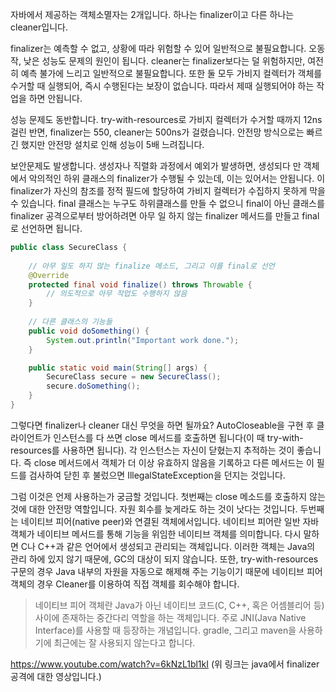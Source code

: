 자바에서 제공하는 객체소멸자는 2개입니다. 하나는 finalizer이고 다른 하나는 cleaner입니다.

finalizer는 예측할 수 없고, 상황에 따라 위험할 수 있어 일반적으로 불필요합니다. 오동작, 낮은 성능도 문제의 원인이 됩니다. cleaner는 finalizer보다는 덜 위험하지만, 여전히 예측 불가에 느리고 일반적으로 불필요합니다. 또한 둘 모두 가비지 컬렉터가 객체를 수거할 때 실행되어, 즉시 수행된다는 보장이 없습니다. 따라서 제때 실행되어야 하는 작업을 하면 안됩니다.

성능 문제도 동반합니다. try-with-resources로 가비지 컬렉터가 수거할 때까지 12ns걸린 반면, finalizer는 550, cleaner는 500ns가 걸렸습니다. 안전망 방식으로는 빠르긴 했지만 안전망 설치로 인해 성능이 5배 느려집니다.

보안문제도 발생합니다. 생성자나 직렬화 과정에서 예외가 발생하면, 생성되다 만 객체에서 악의적인 하위 클래스의 finalizer가 수행될 수 있는데, 이는 있어서는 안됩니다. 이 finalizer가 자신의 참조를 정적 필드에 할당하여 가비지 컬렉터가 수집하지 못하게 막을 수 있습니다. final 클래스는 누구도 하위클래스를 만들 수 없으니 final이 아닌 클래스를 finalizer 공격으로부터 방어하려면 아무 일 하지 않는 finalizer 메서드를 만들고 final로 선언하면 됩니다.

```java
public class SecureClass {
    
    // 아무 일도 하지 않는 finalize 메소드, 그리고 이를 final로 선언
    @Override
    protected final void finalize() throws Throwable {
        // 의도적으로 아무 작업도 수행하지 않음
    }
    
    // 다른 클래스의 기능들
    public void doSomething() {
        System.out.println("Important work done.");
    }

    public static void main(String[] args) {
        SecureClass secure = new SecureClass();
        secure.doSomething();
    }
}
```

그렇다면 finalizer나 cleaner 대신 무엇을 하면 될까요? AutoCloseable을 구현 후 클라이언트가 인스턴스를 다 쓰면 close 메서드를 호출하면 됩니다(이 때 try-with-resources를 사용하면 됩니다). 각 인스턴스는 자신이 닫혔는지 추적하는 것이 좋습니다. 즉 close 메서드에서 객체가 더 이상 유효하지 않음을 기록하고 다른 메서드는 이 필드를 검사하여 닫힌 후 불렀으면 IllegalStateException을 던지는 것입니다.

그럼 이것은 언제 사용하는가 궁금할 것입니다. 첫번째는 close 메소드를 호출하지 않는 것에 대한 안전망 역할입니다.  자원 회수를 늦게라도 하는 것이 낫다는 것입니다. 두번째는 네이티브 피어(native peer)와 연결된 객체에서입니다. 네이티브 피어란 일반 자바 객체가 네이티브 메서드를 통해 기능을 위임한 네이티브 객체를 의미합니다. 다시 말하면 C나 C++과 같은 언어에서 생성되고 관리되는 객체입니다. 이러한 객체는 Java의 관리 하에 있지 않기 때문에, GC의 대상이 되지 않습니다. 또한, try-with-resources 구문의 경우 Java 내부의 자원을 자동으로 해제해 주는 기능이기 때문에 네이티브 피어 객체의 경우 Cleaner를 이용하여 직접 객체를 회수해야 합니다.

>네이티브 피어 객체란 Java가 아닌 네이티브 코드(C, C++, 혹은 어셈블리어 등) 사이에 존재하는 중간다리 역할을 하는 객체입니다. 주로 JNI(Java Native Interface)를 사용할 때 등장하는 개념입니다. gradle, 그리고 maven을 사용하기에 최근에는 잘 사용되지 않는다고 합니다.
>


https://www.youtube.com/watch?v=6kNzL1bl1kI
(위 링크는 java에서 finalizer 공격에 대한 영상입니다.)
